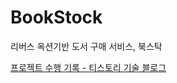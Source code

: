 # BookStock
리버스 옥션기반 도서 구매 서비스, 북스탁

[프로젝트 수행 기록 - 티스토리 기술 블로그](https://duseul.tistory.com/category/Project/final)
